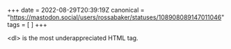 +++
date = 2022-08-29T20:39:19Z
canonical = "https://mastodon.social/users/rossabaker/statuses/108908089147011046"
tags = [  ]
+++

<p>&lt;dl&gt; is the most underappreciated HTML tag.</p>
